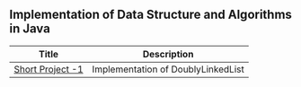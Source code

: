 ## Implementation of Data Structure and Algorithms in Java ##

Title                     | Description
--------------------------|-----------------------------------------------
[Short Project -1](SP1/)  | Implementation of DoublyLinkedList

